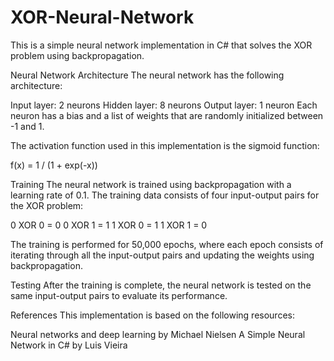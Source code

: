 # XOR-Neural-Network
This is a simple neural network implementation in C# that solves the XOR problem using backpropagation.

Neural Network Architecture
The neural network has the following architecture:

Input layer: 2 neurons
Hidden layer: 8 neurons
Output layer: 1 neuron
Each neuron has a bias and a list of weights that are randomly initialized between -1 and 1.

The activation function used in this implementation is the sigmoid function:

f(x) = 1 / (1 + exp(-x))


Training
The neural network is trained using backpropagation with a learning rate of 0.1. The training data consists of four input-output pairs for the XOR problem:

0 XOR 0 = 0
0 XOR 1 = 1
1 XOR 0 = 1
1 XOR 1 = 0

The training is performed for 50,000 epochs, where each epoch consists of iterating through all the input-output pairs and updating the weights using backpropagation.

Testing
After the training is complete, the neural network is tested on the same input-output pairs to evaluate its performance.

References
This implementation is based on the following resources:

Neural networks and deep learning by Michael Nielsen
A Simple Neural Network in C# by Luis Vieira 
